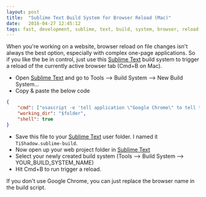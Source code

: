 ```yaml
---
layout: post
title:  "Sublime Text Build System for Browser Reload (Mac)"
date:   2016-04-27 12:45:12
tags: fast, development, sublime, text, build, system, browser, reload, web, chrome, mac
---
```

When you're working on a website, browser reload on file changes isn't always the best option, especially with complex one-page applications. So if you like the be in control, just use this [Sublime Text][sublime_text] build system to trigger a reload of the currently active browser tab (Cmd+B on Mac).

* Open [Sublime Text][sublime_text] and go to Tools --> Build System --> New Build System...
* Copy & paste the below code

```json
{
	"cmd": ["osascript -e 'tell application \"Google Chrome\" to tell the active tab of its first window to reload'"],
	"working_dir": "$folder",
	"shell": true
}
```

* Save this file to your [Sublime Text][sublime_text] user folder. I named it `TiShadow.sublime-build`.
* Now open up your web project folder in [Sublime Text][sublime_text]
* Select your newly created build system (Tools --> Build System --> YOUR_BUILD_SYSTEM_NAME)
* Hit Cmd+B to run trigger a reload.

If you don't use Google Chrome, you can just replace the browser name in the build script.

[sublime_text]: http://www.sublimetext.com/
